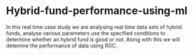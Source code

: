 # Hybrid-fund-performance-using-ml
In this real time case study we are analysing real time data sets of hybrid funds, analyse various parameters use the specified conditions to determine whether an hybrid fund is good or not. Along with this we will detemine the performance of data using ROC.
